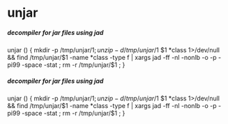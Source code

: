 # unjar

##### decompiler for jar files using jad

   unjar  () { mkdir -p /tmp/unjar/$1 ; unzip -d /tmp/unjar/$1 $1 *class 1>/dev/null && find /tmp/unjar/$1 -name *class -type f | xargs jad -ff -nl -nonlb -o -p -pi99 -space -stat ; rm -r /tmp/unjar/$1 ; }

##### decompiler for jar files using jad

   unjar  () { mkdir -p /tmp/unjar/$1 ; unzip -d /tmp/unjar/$1 $1 *class 1>/dev/null && find /tmp/unjar/$1 -name *class -type f | xargs jad -ff -nl -nonlb -o -p -pi99 -space -stat ; rm -r /tmp/unjar/$1 ; }
